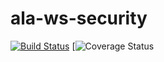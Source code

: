 # ala-ws-security

[![Build Status](https://travis-ci.com/AtlasOfLivingAustralia/ala-ws-security.svg?branch=master)](http://travis-ci.com/AtlasOfLivingAustralia/ala-ws-security) 
[![Coverage Status](https://coveralls.io/repos/github/AtlasOfLivingAustralia/ala-ws-security/badge.svg?branch=master)


